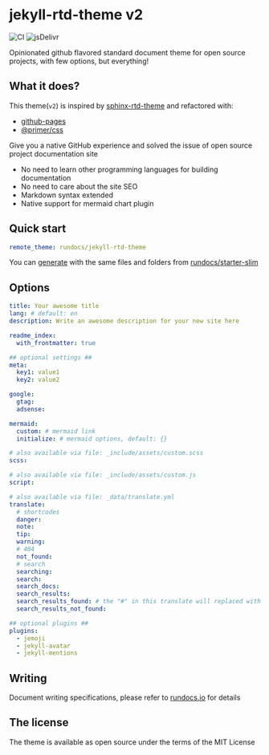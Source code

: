 # jekyll-rtd-theme v2

![CI](https://github.com/rundocs/jekyll-rtd-theme/workflows/CI/badge.svg?branch=v2)
![jsDelivr](https://data.jsdelivr.com/v1/package/gh/rundocs/jekyll-rtd-theme/badge)

Opinionated github flavored standard document theme for open source projects, with few options, but everything!

## What it does?

This theme(`v2`) is inspired by [sphinx-rtd-theme](https://github.com/readthedocs/sphinx_rtd_theme) and refactored with:

- [github-pages](https://github.com/github/pages-gem)
- [@primer/css](https://github.com/primer/css)

Give you a native GitHub experience and solved the issue of open source project documentation site

- No need to learn other programming languages for building documentation
- No need to care about the site SEO
- Markdown syntax extended
- Native support for mermaid chart plugin

## Quick start

```yml
remote_theme: rundocs/jekyll-rtd-theme
```

You can [generate](https://github.com/rundocs/starter-slim/generate) with the same files and folders from [rundocs/starter-slim](https://github.com/rundocs/starter-slim/)

## Options

```yml
title: Your awesome title
lang: # default: en
description: Write an awesome description for your new site here

readme_index:
  with_frontmatter: true

## optional settings ##
meta:
  key1: value1
  key2: value2

google:
  gtag:
  adsense:

mermaid:
  custom: # mermaid link
  initialize: # mermaid options, default: {}

# also available via file: _include/assets/custom.scss
scss:

# also available via file: _include/assets/custom.js
script:

# also available via file: _data/translate.yml
translate:
  # shortcodes
  danger:
  note:
  tip:
  warning:
  # 404
  not_found:
  # search
  searching:
  search:
  search_docs:
  search_results:
  search_results_found: # the "#" in this translate will replaced with results size!
  search_results_not_found:

## optional plugins ##
plugins:
  - jemoji
  - jekyll-avatar
  - jekyll-mentions
```

## Writing

Document writing specifications, please refer to [rundocs.io](https://rundocs.io) for details

## The license

The theme is available as open source under the terms of the MIT License
